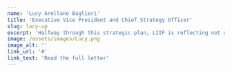 ```yaml
---
name: 'Lucy Arellano Baglieri'
title: 'Executive Vice President and Chief Strategy Officer'
slug: lucy-vp
excerpt: 'Halfway through this strategic plan, LIIF is reflecting not only on our work, but on the external environment. The past two years are marked by the height of the COVID-19 pandemic, highly publicized murders of Black Americans by police and extreme political turmoil. While these compounded inequities already faced by Black, Latino, and other people and communities of color, they also prompted a national reckoning on social injustice and racial inequity. As an organization committed to communities of opportunity, equity and well-being for all, in many ways this reckoning enabled our work.'
image: /assets/images/Lucy.png
image_alt: ''
link_url: '#'
link_text: 'Read the full letter'
---
```

